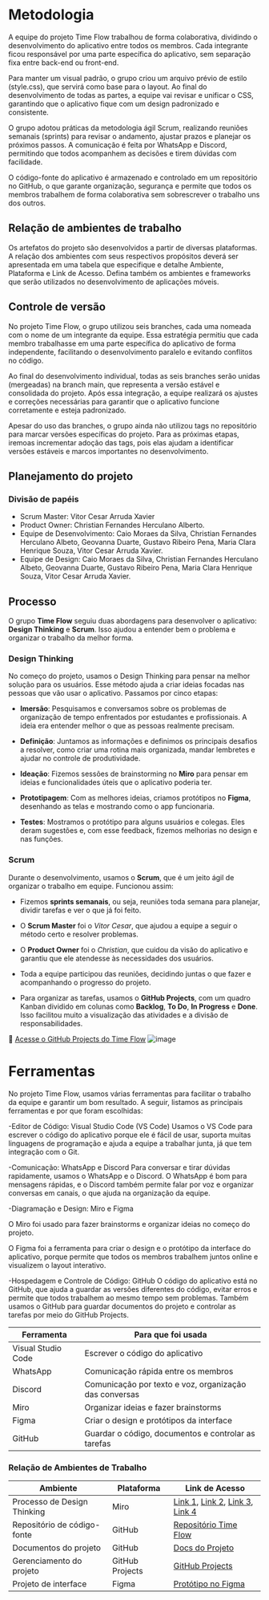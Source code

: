 
# Metodologia

A equipe do projeto Time Flow trabalhou de forma colaborativa, dividindo o desenvolvimento do aplicativo entre todos os membros. Cada integrante ficou responsável por uma parte específica do aplicativo, sem separação fixa entre back-end ou front-end.

Para manter um visual padrão, o grupo criou um arquivo prévio de estilo (style.css), que servirá como base para o layout. Ao final do desenvolvimento de todas as partes, a equipe vai revisar e unificar o CSS, garantindo que o aplicativo fique com um design padronizado e consistente.

O grupo adotou práticas da metodologia ágil Scrum, realizando reuniões semanais (sprints) para revisar o andamento, ajustar prazos e planejar os próximos passos. A comunicação é feita por WhatsApp e Discord, permitindo que todos acompanhem as decisões e tirem dúvidas com facilidade.

O código-fonte do aplicativo é armazenado e controlado em um repositório no GitHub, o que garante organização, segurança e permite que todos os membros trabalhem de forma colaborativa sem sobrescrever o trabalho uns dos outros.

## Relação de ambientes de trabalho

Os artefatos do projeto são desenvolvidos a partir de diversas plataformas. A relação dos ambientes com seus respectivos propósitos deverá ser apresentada em uma tabela que especifique e detalhe Ambiente, Plataforma e Link de Acesso. Defina também os ambientes e frameworks que serão utilizados no desenvolvimento de aplicações móveis.

## Controle de versão

No projeto Time Flow, o grupo utilizou seis branches, cada uma nomeada com o nome de um integrante da equipe. Essa estratégia permitiu que cada membro trabalhasse em uma parte específica do aplicativo de forma independente, facilitando o desenvolvimento paralelo e evitando conflitos no código.

Ao final do desenvolvimento individual, todas as seis branches serão unidas (mergeadas) na branch main, que representa a versão estável e consolidada do projeto. Após essa integração, a equipe realizará os ajustes e correções necessárias para garantir que o aplicativo funcione corretamente e esteja padronizado.

Apesar do uso das branches, o grupo ainda não utilizou tags no repositório para marcar versões específicas do projeto. Para as próximas etapas, iremoas incrementar adoção das tags, pois elas ajudam a identificar versões estáveis e marcos importantes no desenvolvimento.

## Planejamento do projeto

###  Divisão de papéis

- Scrum Master: Vitor Cesar Arruda Xavier
- Product Owner: Christian Fernandes Herculano Alberto.
- Equipe de Desenvolvimento: Caio Moraes da Silva, Christian Fernandes Herculano Albeto, Geovanna Duarte, Gustavo Ribeiro Pena, Maria Clara Henrique Souza, Vitor Cesar Arruda Xavier.
- Equipe de Design:  Caio Moraes da Silva, Christian Fernandes Herculano Albeto, Geovanna Duarte, Gustavo Ribeiro Pena, Maria Clara Henrique Souza, Vitor Cesar Arruda Xavier.

## Processo

O grupo **Time Flow** seguiu duas abordagens para desenvolver o aplicativo: **Design Thinking** e **Scrum**. Isso ajudou a entender bem o problema e organizar o trabalho da melhor forma.

### Design Thinking

No começo do projeto, usamos o Design Thinking para pensar na melhor solução para os usuários. Esse método ajuda a criar ideias focadas nas pessoas que vão usar o aplicativo. Passamos por cinco etapas:

- **Imersão**: Pesquisamos e conversamos sobre os problemas de organização de tempo enfrentados por estudantes e profissionais. A ideia era entender melhor o que as pessoas realmente precisam.

- **Definição**: Juntamos as informações e definimos os principais desafios a resolver, como criar uma rotina mais organizada, mandar lembretes e ajudar no controle de produtividade.

- **Ideação**: Fizemos sessões de brainstorming no **Miro** para pensar em ideias e funcionalidades úteis que o aplicativo poderia ter.

- **Prototipagem**: Com as melhores ideias, criamos protótipos no **Figma**, desenhando as telas e mostrando como o app funcionaria.

- **Testes**: Mostramos o protótipo para alguns usuários e colegas. Eles deram sugestões e, com esse feedback, fizemos melhorias no design e nas funções.

### Scrum

Durante o desenvolvimento, usamos o **Scrum**, que é um jeito ágil de organizar o trabalho em equipe. Funcionou assim:

- Fizemos **sprints semanais**, ou seja, reuniões toda semana para planejar, dividir tarefas e ver o que já foi feito.

- O **Scrum Master** foi o *Vitor Cesar*, que ajudou a equipe a seguir o método certo e resolver problemas.

- O **Product Owner** foi o *Christian*, que cuidou da visão do aplicativo e garantiu que ele atendesse às necessidades dos usuários.

- Toda a equipe participou das reuniões, decidindo juntas o que fazer e acompanhando o progresso do projeto.

- Para organizar as tarefas, usamos o **GitHub Projects**, com um quadro Kanban dividido em colunas como **Backlog**, **To Do**, **In Progress** e **Done**. Isso facilitou muito a visualização das atividades e a divisão de responsabilidades.

🔗 [Acesse o GitHub Projects do Time Flow](https://github.com/orgs/ICEI-PUC-Minas-PBE-ADS-SI/projects/48)
![image](https://github.com/user-attachments/assets/f25a5bd1-cbd7-4afe-a9ae-301d13dacd4c)

# Ferramentas

No projeto Time Flow, usamos várias ferramentas para facilitar o trabalho da equipe e garantir um bom resultado. A seguir, listamos as principais ferramentas e por que foram escolhidas:

-Editor de Código: Visual Studio Code (VS Code)
Usamos o VS Code para escrever o código do aplicativo porque ele é fácil de usar, suporta muitas linguagens de programação e ajuda a equipe a trabalhar junta, já que tem integração com o Git.

-Comunicação: WhatsApp e Discord
Para conversar e tirar dúvidas rapidamente, usamos o WhatsApp e o Discord. O WhatsApp é bom para mensagens rápidas, e o Discord também permite falar por voz e organizar conversas em canais, o que ajuda na organização da equipe.

-Diagramação e Design: Miro e Figma

O Miro foi usado para fazer brainstorms e organizar ideias no começo do projeto.

O Figma foi a ferramenta para criar o design e o protótipo da interface do aplicativo, porque permite que todos os membros trabalhem juntos online e visualizem o layout interativo.

-Hospedagem e Controle de Código: GitHub
O código do aplicativo está no GitHub, que ajuda a guardar as versões diferentes do código, evitar erros e permite que todos trabalhem ao mesmo tempo sem problemas. Também usamos o GitHub para guardar documentos do projeto e controlar as tarefas por meio do GitHub Projects.

| Ferramenta         | Para que foi usada                                     |
| ------------------ | ------------------------------------------------------ |
| Visual Studio Code | Escrever o código do aplicativo                        |
| WhatsApp           | Comunicação rápida entre os membros                    |
| Discord            | Comunicação por texto e voz, organização das conversas |
| Miro               | Organizar ideias e fazer brainstorms                   |
| Figma              | Criar o design e protótipos da interface               |
| GitHub             | Guardar o código, documentos e controlar as tarefas    |


### Relação de Ambientes de Trabalho

| **Ambiente**                        | **Plataforma**                     | **Link de Acesso**                                                                 |
|------------------------------------|------------------------------------|-------------------------------------------------------------------------------------|
| Processo de Design Thinking        | Miro                               | [Link 1](https://miro.com/welcomeonboard/Uy8xYlB1OEUyd1lWUjlWNExYQXRScUNKYStieWVmbG1HMDVLc2p4TFQ5UjNrb2gxVkFYZlZEUjUzYVpvUUtWVjNNVWNKOHhSUmIwR0ZXYnc4NVZZcW5mamYvSUh0bTdPamw0ZEpTZXN2NDJVWGU5cThYbVRyY0cyWWdWODRVRUdzVXVvMm53MW9OWFg5bkJoVXZxdFhRPT0hdjE=), [Link 2](https://miro.com/welcomeonboard/TDZaektJTGwvcm9ONGdZZDFrc3ZSVGdnTWlaMHZpTk51c0MvcEh5TC9VWlNRR1ZENXR6ZU5KVkNaREF6TGZ0MnptVmhxU3RBNEdzZWk5S3g0Tm1LS0hmamYvSUh0bTdPamw0ZEpTZXN2NDBUNlcyTEtaVGc3b1JQTlBtVHhUZU10R2lncW1vRmFBVnlLcVJzTmdFdlNRPT0hdjE=), [Link 3](https://miro.com/welcomeonboard/UVZjWmY0QkhlMldHSXlkOXdsYnAycEpETkRGTWJIeGVaNUN2SHlpNktxSFdPc01TdzNBRm01K1J2ZHBqVy9NMTFVbDIxem9SZVJEMlc5NU82NEc1U1hmamYvSUh0bTdPamw0ZEpTZXN2NDFLRWJFRlVqZXkxYU81Q2lUQUFJNWZBS2NFMDFkcUNFSnM0d3FEN050ekl3PT0hdjE=), [Link 4](https://miro.com/welcomeonboard/NmMrUW1RTTdWVjhHM0tleU1xdmh6M2lpR1hLNWg2bkQwUGcwUzF6Mk9seTlNS2VwSTF6L1NublhHWGxpT0hqMGZsTGMvb3d5ZDJZSy8vREZwWkQvTkhmamYvSUh0bTdPamw0ZEpTZXN2NDEyOXZaaFhRN3dPYUd3NHBDK3FlendBS2NFMDFkcUNFSnM0d3FEN050ekl3PT0hdjE=) |
| Repositório de código-fonte        | GitHub                             | [Repositório Time Flow](https://github.com/ICEI-PUC-Minas-PBE-ADS-SI/2025-1-p1-tiaw-time-flow.git) |
| Documentos do projeto              | GitHub                             | [Docs do Projeto](https://github.com/ICEI-PUC-Minas-PBE-ADS-SI/2025-1-p1-tiaw-time-flow/tree/main/docs) |
| Gerenciamento do projeto           | GitHub Projects                    | [GitHub Projects](https://github.com/orgs/ICEI-PUC-Minas-PBE-ADS-SI/projects/48) |
| Projeto de interface               | Figma                              | [Protótipo no Figma](https://www.figma.com/design/6XQFY8oyfAkyrj5PYyrovW/prot%C3%B3tipo-interativo?node-id=1-2&p=f&t=nzNWVlxmex5fje6O-0) |



 
